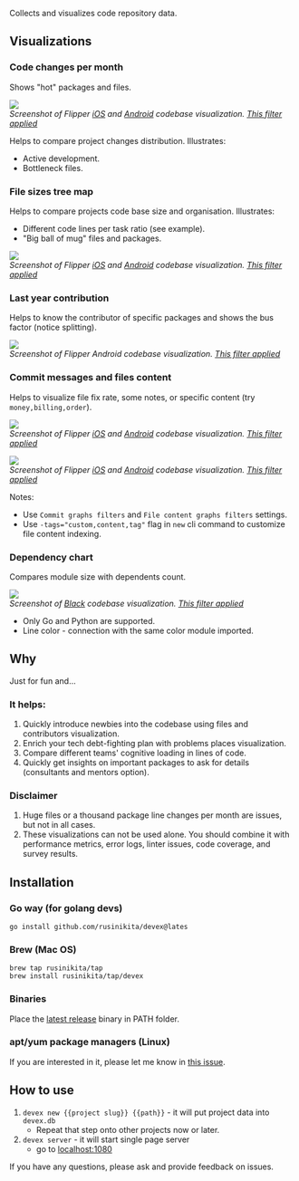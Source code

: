 Collects and visualizes code repository data.

## Visualizations

### Code changes per month

Shows "hot" packages and files.

![](img/Code%20changes%20per%20month.png)
</br>*Screenshot of Flipper [iOS](https://github.com/flipperdevices/Flipper-iOS-App) and [Android](https://github.com/flipperdevices/Flipper-Android-App) codebase visualization. [This filter applied](http://localhost:1080/?project_ids=3&project_ids=4&per_files=true&package_filter=%21res%2Fdrawable%3B%21test%3B%21thirdparty&name_filter=.kt%2C.swift%3B%21.pb.swift%3B%21test&trim_package=Flipper%2FPackages%2F%2Ccomponents%2F%2Csrc%2Fmain%2Fjava%2Fcom%2Fflipperdevices%2F&commit_filters=fix%2Cbug&file_filters=todo%2Cnote%2Cfix)*

Helps to compare project changes distribution. Illustrates:
- Active development.
- Bottleneck files.

### File sizes tree map

Helps to compare projects code base size and organisation. Illustrates:
- Different code lines per task ratio (see example).
- "Big ball of mug" files and packages.

![](img/File%20size%20chart.png)
</br>*Screenshot of Flipper [iOS](https://github.com/flipperdevices/Flipper-iOS-App) and [Android](https://github.com/flipperdevices/Flipper-Android-App) codebase visualization. [This filter applied](http://localhost:1080/?project_ids=3&project_ids=4&per_files=true&package_filter=%21res%2Fdrawable%3B%21test%3B%21thirdparty&name_filter=.kt%2C.swift%3B%21.pb.swift%3B%21test&trim_package=Flipper%2FPackages%2F%2Ccomponents%2F%2Csrc%2Fmain%2Fjava%2Fcom%2Fflipperdevices%2F&commit_filters=fix%2Cbug&file_filters=todo%2Cnote%2Cfix)*

### Last year contribution

Helps to know the contributor of specific packages and shows the bus factor (notice splitting).

![](img/Contribution%20in%20last%20year.png)
</br>*Screenshot of Flipper Android codebase visualization. [This filter applied](http://localhost:1080/?project_ids=3&package_filter=%21res%2Fdrawable%3B%21test%3B%21thirdparty&name_filter=.kt%2C.swift%3B%21.pb.swift%3B%21test&trim_package=Flipper%2FPackages%2F%2Ccomponents%2F%2Csrc%2Fmain%2Fjava%2Fcom%2Fflipperdevices%2F%2Csrc%2Fmain%2Fkotlin%2Fcom%2Fflipperdevices%2F%2Chronization%2Fimpl%2F&commit_filters=fix%2Cbug&file_filters=todo%2Cnote%2Cfix)*

### Commit messages and files content

Helps to visualize file fix rate, some notes, or specific content (try `money,billing,order`).

![](img/Commits.png)
</br>*Screenshot of Flipper [iOS](https://github.com/flipperdevices/Flipper-iOS-App) and [Android](https://github.com/flipperdevices/Flipper-Android-App) codebase visualization. [This filter applied](http://localhost:1080/?project_ids=3&project_ids=4&package_filter=%21res%2Fdrawable%3B%21test%3B%21thirdparty&name_filter=.kt%2C.swift%3B%21.pb.swift%3B%21test&trim_package=Flipper%2FPackages%2F%2Ccomponents%2F%2Csrc%2Fmain%2Fjava%2Fcom%2Fflipperdevices%2F%2Csrc%2Fmain%2Fkotlin%2Fcom%2Fflipperdevices%2F%2Chronization%2Fimpl%2F&commit_filters=fix%2Cbug&file_filters=todo%2Cnote%2Cfix)*


![](img/File%20tags.png)
</br>*Screenshot of Flipper [iOS](https://github.com/flipperdevices/Flipper-iOS-App) and [Android](https://github.com/flipperdevices/Flipper-Android-App) codebase visualization. [This filter applied](http://localhost:1080/?project_ids=3&project_ids=4&package_filter=%21res%2Fdrawable%3B%21test%3B%21thirdparty&name_filter=.kt%2C.swift%3B%21.pb.swift%3B%21test&trim_package=Flipper%2FPackages%2F%2Ccomponents%2F%2Csrc%2Fmain%2Fjava%2Fcom%2Fflipperdevices%2F%2Csrc%2Fmain%2Fkotlin%2Fcom%2Fflipperdevices%2F%2Chronization%2Fimpl%2F&commit_filters=fix%2Cbug&file_filters=todo%2Cnote%2Cfix)*

Notes:
- Use `Commit graphs filters` and `File content graphs filters` settings.
- Use `-tags="custom,content,tag"` flag in `new` cli command to customize file content indexing.

### Dependency chart

Compares module size with dependents count.

![](img/Dependencies.png)
</br>*Screenshot of [Black](https://github.com/psf/black) codebase visualization. [This filter applied](http://localhost:1080/?project_ids=5&per_files_imports=true&package_filter=%21test%3B%21profiling&name_filter=.py&trim_package=src%2F&commit_filters=fix%2Cbug&file_filters=)*

- Only Go and Python are supported.
- Line color - connection with the same color module imported.

## Why

Just for fun and...

### It helps:

1. Quickly introduce newbies into the codebase using files and contributors visualization.
2. Enrich your tech debt-fighting plan with problems places visualization.
3. Compare different teams' cognitive loading in lines of code.
4. Quickly get insights on important packages to ask for details (consultants and mentors option).

### Disclaimer

1. Huge files or a thousand package line changes per month are issues, but not in all cases.
2. These visualizations can not be used alone.
   You should combine it with performance metrics, error logs, linter issues, code coverage, and survey results.

## Installation

### Go way (for golang devs)

```
go install github.com/rusinikita/devex@lates
```

### Brew (Mac OS)

```
brew tap rusinikita/tap
brew install rusinikita/tap/devex
```

### Binaries

Place the [latest release](https://github.com/rusinikita/devex/releases) binary in PATH folder.

### apt/yum package managers (Linux)

If you are interested in it, please let me know in [this issue](https://github.com/rusinikita/devex/issues/3).

## How to use

1. `devex new {{project slug}} {{path}}` - it will put project data into `devex.db`
   - Repeat that step onto other projects now or later.
2. `devex server` - it will start single page server 
   - go to [localhost:1080](http://localhost:1080)

If you have any questions, please ask and provide feedback on issues.
